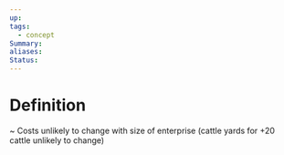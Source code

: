 ```yaml
---
up: 
tags:
  - concept
Summary: 
aliases: 
Status:
---
```

# Definition
~
Costs unlikely to change with size of enterprise (cattle yards for +20 cattle unlikely to change)